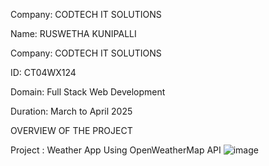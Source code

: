 Company: CODTECH IT SOLUTIONS

Name: RUSWETHA KUNIPALLI

Company: CODTECH IT SOLUTIONS

ID: CT04WX124

Domain: Full Stack Web Development

Duration: March to April 2025

OVERVIEW OF THE PROJECT

Project : Weather App Using OpenWeatherMap API
![image](https://github.com/user-attachments/assets/3d75d42e-49a0-4895-aa2a-79878774b210)


